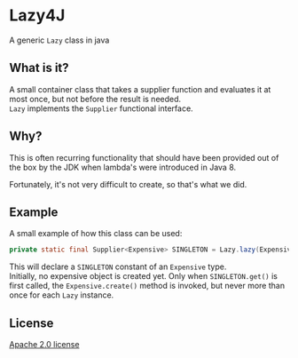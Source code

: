 # Lazy4J

A generic `Lazy` class in java

## What is it?

A small container class that takes a supplier function and evaluates it at most once,
but not before the result is needed.  
`Lazy` implements the `Supplier` functional interface.

## Why?

This is often recurring functionality that should have been provided out of the box by the JDK
when lambda's were introduced in Java 8.

Fortunately, it's not very difficult to create, so that's what we did.

## Example

A small example of how this class can be used:

```java
private static final Supplier<Expensive> SINGLETON = Lazy.lazy(Expensive::create);
```

This will declare a `SINGLETON` constant of an `Expensive` type.  
Initially, no expensive object is created yet.
Only when `SINGLETON.get()` is first called, the `Expensive.create()` method is invoked, 
but never more than once for each `Lazy` instance.

## License

[Apache 2.0 license](../LICENSE)
